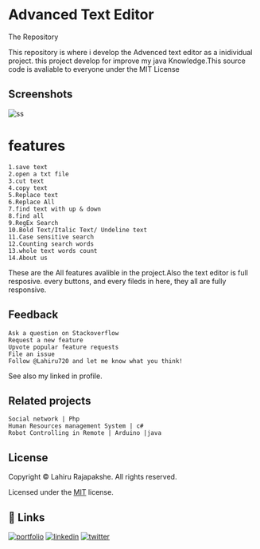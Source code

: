 
# Advanced Text Editor

The Repository

This repository is where i develop the Advenced text editor as a inidividual project. this project develop for improve my java Knowledge.This source code is avaliable to everyone under the MIT License


## Screenshots

![ss](https://user-images.githubusercontent.com/66423576/148668094-a571497d-3d47-4235-ab5c-3c52c4290e32.png)



# features

    1.save text
    2.open a txt file
    3.cut text
    4.copy text
    5.Replace text
    6.Replace All
    7.find text with up & down
    8.find all
    9.RegEx Search
    10.Bold Text/Italic Text/ Undeline text
    11.Case sensitive search
    12.Counting search words
    13.whole text words count
    14.About us 
These are the All features avalible in the project.Also the text editor is full resposive. every buttons, and every fileds in here, they all are fully responsive.


## Feedback
    Ask a question on Stackoverflow
    Request a new feature
    Upvote popular feature requests
    File an issue
    Follow @Lahiru720 and let me know what you think!

See also my linked in profile.



## Related projects

    Social network | Php
    Human Resources management System | c#
    Robot Controlling in Remote | Arduino |java


## License
Copyright © Lahiru Rajapakshe. All rights reserved.

Licensed under the [MIT](https://github.com/Lahiru720/Advanced-Text-Editor/blob/main/LICENSE) license.

## 🔗 Links
[![portfolio](https://img.shields.io/badge/my_portfolio-000?style=for-the-badge&logo=ko-fi&logoColor=white)](https://medium.com/@lahirurajapakshe.stack)
[![linkedin](https://img.shields.io/badge/linkedin-0A66C2?style=for-the-badge&logo=linkedin&logoColor=white)](https://www.linkedin.com/in/lahiru-rajapakshe-9919651ba/)
[![twitter](https://img.shields.io/badge/twitter-1DA1F2?style=for-the-badge&logo=twitter&logoColor=white)](https://twitter.com/LahiruRJ)

